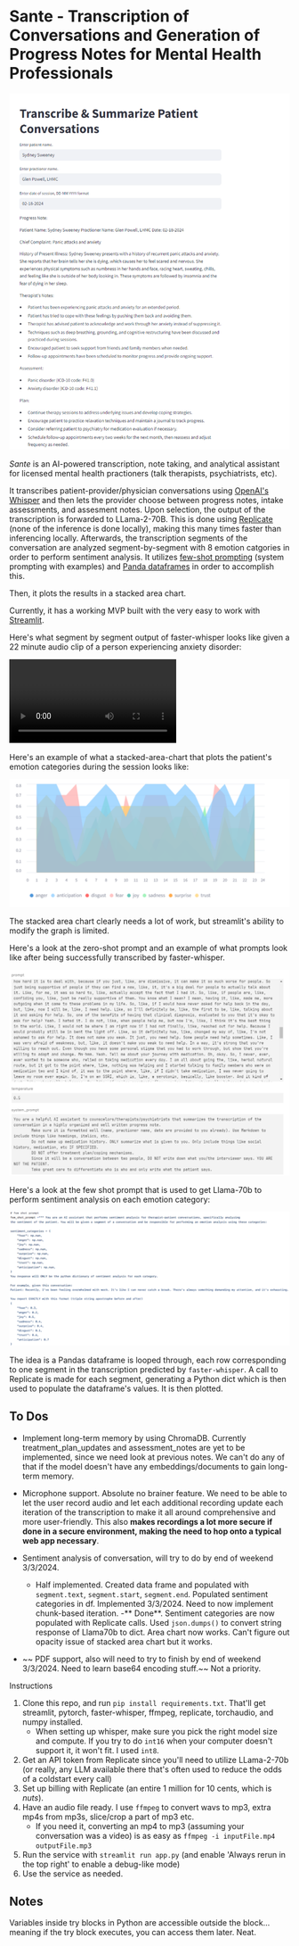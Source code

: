 # Sante - Transcription of Conversations and Generation of Progress Notes for Mental Health Professionals

![Output Post Successful Transcription + Inference Call to LLama-2-70b](README_assets/output-of-streamlit-after-llama2-70b-response.png)


*Sante* is an AI-powered transcription, note taking, and analytical assistant for licensed mental health practioners (talk therapists, psychiatrists, etc). 

It transcribes patient-provider/physician conversations using [OpenAI's Whisper](https://github.com/openai/whisper) and then lets the provider choose between progress notes, intake assessments, and assesment notes. Upon selection, the output of the transcription is forwarded to LLama-2-70B. This is done using [Replicate](https://replicate.com/meta/llama-2-70b-chat) (none of the inference is done locally), making this many times faster than inferencing locally. Afterwards, the transcription segments of the conversation are analyzed segment-by-segment with 8 emotion catgories in order to perform sentiment analysis. It utilizes [few-shot prompting](https://www.promptingguide.ai/techniques/fewshot) (system prompting with examples) and [Panda dataframes](https://pandas.pydata.org/) in order to accomplish this. 

Then, it plots the results in a stacked area chart.

Currently, it has a working MVP built with the very easy to work with [Streamlit](https://streamlit.io/cloud). 

Here's what segment by segment output of faster-whisper looks like given a 22 minute audio clip of a person experiencing anxiety disorder:

![](README_assets/faster-whisper-segment-output.mp4)

Here's an example of what a stacked-area-chart that plots the patient's emotion categories during the session looks like:

![](README_assets/bad_stacked_area_chart.png)

The stacked area chart clearly needs a lot of work, but streamlit's ability to modify the graph is limited. 

Here's a look at the zero-shot prompt and an example of what prompts look like after being successfully transcribed by faster-whisper.

![Prompt and System Prompt](README_assets/prompt_and_system-prompt-for-llama2-70b.png)

Here's a look at the few shot prompt that is used to get Llama-70b to perform sentiment  analysis on each emotion category:

![](README_assets/few-shot-prompt.png)

The idea is a Pandas dataframe is looped through, each row corresponding to one segment in the transcription predicted by `faster-whisper`. A call to Replicate is made for each segment, generating a Python dict which is then used to populate the dataframe's values. It is then plotted.

## To Dos

* Implement long-term memory by using ChromaDB. Currently treatment_plan_updates and assessment_notes are yet to be implemented, since we need look at previous notes. We can't do any of that if the model doesn't have any embeddings/documents to gain long-term memory.
* Microphone support. Absolute no brainer feature. We need to be able to let the user record audio and let each additional recording update each iteration of the transcription to make it all around comprehensive and more user-friendly. This also **makes recordings a lot more secure if done in a secure environment, making the need to hop onto a typical web app necessary**.
* Sentiment analysis of conversation, will try to do by end of weekend 3/3/2024.
    - Half implemented. Created data frame and populated with `segment.text`, `segment.start`, `segment.end`. Populated sentiment categories in df. Implemented 3/3/2024. Need to now implement chunk-based iteration.
    -** Done**. Sentiment categories are now populated with Replicate calls. Used `json.dumps()` to convert string response of Llama70b to dict. Area chart now works. 
    Can't figure out opacity issue of stacked area chart but it works. 

* ~~ PDF support, also will need to try to finish by end of weekend 3/3/2024. Need to learn base64 encoding stuff.~~ Not a priority.

Instructions 

1. Clone this repo, and run `pip install requirements.txt`. That'll get streamlit, pytorch, faster-whisper, ffmpeg, replicate, torchaudio, and numpy installed. 
    * When setting up whisper, make sure you pick the right model size and compute. If you try to do `int16` when your computer doesn't support it, it won't fit. I used `int8`.
2. Get an API token from Replicate since you'll need to utilize LLama-2-70b (or really, any LLM available there that's often used to reduce the odds of a coldstart every call)
3. Set up billing with Replicate (an entire 1 million for 10 cents, which is *nuts*).
4. Have an audio file ready. I use `ffmpeg` to convert wavs to mp3, extra mp4s from mp3s, slice/crop a part of mp3 etc.
    * If you need it, converting an mp4 to mp3 (assuming your conversation was a video) is as easy as ``ffmpeg -i inputFile.mp4 outputFile.mp3``
5. Run the service with `streamlit run app.py` (and enable 'Always rerun in the top right' to enable a debug-like mode)
6. Use the service as needed.

## Notes

Variables inside try blocks in Python are accessible outside the block... meaning if the try block executes, you can access them later. Neat. 
